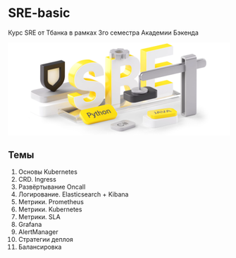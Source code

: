 # SRE-basic

Курс SRE от Тбанка в рамках 3го семестра Академии Бэкенда

![img](./banner.png)

## Темы

1) Основы Kubernetes
2) CRD. Ingress
3) Развёртывание Oncall
4) Логирование. Elasticsearch + Kibana
5) Метрики. Prometheus
6) Метрики. Kubernetes
7) Метрики. SLA
8) Grafana
9) AlertManager
10) Стратегии деплоя
11) Балансировка